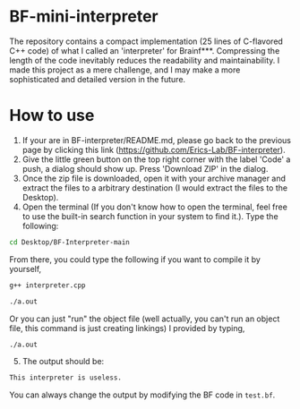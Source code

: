 # BF-mini-interpreter
The repository contains a compact implementation (25 lines of C-flavored C++ code) of what I called an 'interpreter' for Brainf***. Compressing the length of the code inevitably reduces the readability and maintainability. I made this project as a mere challenge, and I may make a more sophisticated and detailed version in the future.

# How to use

1.  If your are in BF-interpreter/README.md, please go back to the previous page by clicking this link (https://github.com/Erics-Lab/BF-interpreter).
2.  Give the little green button on the top right corner with the label 'Code' a push, a dialog should show up. Press 'Download ZIP' in the dialog.
3.  Once the zip file is downloaded, open it with your archive manager and extract the files to a arbitrary destination (I would extract the files to the Desktop).
4.  Open the terminal (If you don't know how to open the terminal, feel free to use the built-in search function in your system to find it.). Type the following:

```bash
cd Desktop/BF-Interpreter-main
```
  From there, you could type the following if you want to compile it by yourself,
```bash
g++ interpreter.cpp
```
```bash
./a.out
```
  Or you can just "run" the object file (well actually, you can't run an object file, this command is just creating linkings) I provided by typing,
```bash
./a.out
```
5.  The output should be:

```bash
This interpreter is useless.
```
  
  You can always change the output by modifying the BF code in ```test.bf```.
